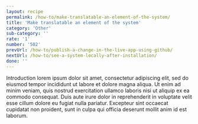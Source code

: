 ```yaml
---
layout: recipe
permalink: /how-to/make-translatable-an-element-of-the-system/
title: 'Make translatable an element of the system'
category: 'Other'
sub-category: ''
rate: '1'
number: '502'
prevUrl: /how-to/publish-a-change-in-the-live-app-using-github/
nextUrl: /how-to/see-a-system-locally-after-installation/
done: ''
---
```


Introduction lorem ipsum dolor sit amet, consectetur adipiscing elit, sed do eiusmod tempor incididunt ut labore et dolore magna aliqua. Ut enim ad minim veniam, quis nostrud exercitation ullamco laboris nisi ut aliquip ex ea commodo consequat. Duis aute irure dolor in reprehenderit in voluptate velit esse cillum dolore eu fugiat nulla pariatur. Excepteur sint occaecat cupidatat non proident, sunt in culpa qui officia deserunt mollit anim id est laborum.

